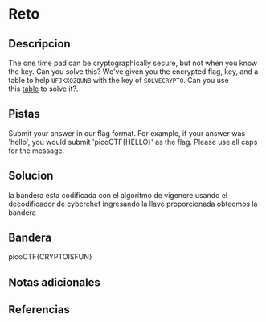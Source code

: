 # Reto


## Descripcion
The one time pad can be cryptographically secure, but not when you know the key. Can you solve this? We've given you the encrypted flag, key, and a table to help `UFJKXQZQUNB` with the key of `SOLVECRYPTO`. Can you use this [table](https://jupiter.challenges.picoctf.org/static/1fd21547c154c678d2dab145c29f1d79/table.txt) to solve it?.
## Pistas
Submit your answer in our flag format. For example, if your answer was 'hello', you would submit 'picoCTF{HELLO}' as the flag.
Please use all caps for the message.

## Solucion
la bandera esta codificada con el algoritmo de vigenere usando el decodificador de cyberchef ingresando la llave proporcionada obteemos la bandera
## Bandera
picoCTF{CRYPTOISFUN}
## Notas adicionales


## Referencias
